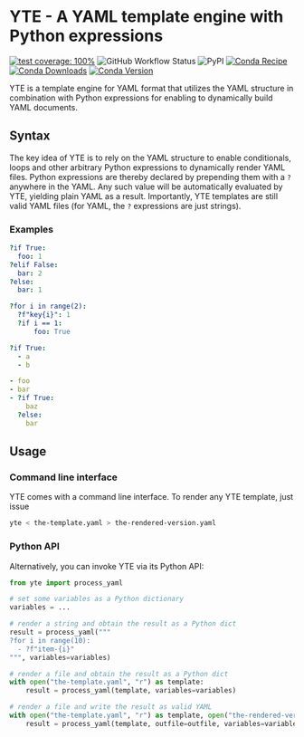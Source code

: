 # YTE - A YAML template engine with Python expressions

[![test coverage: 100%](https://img.shields.io/badge/test%20coverage-100%25-green)](https://github.com/koesterlab/yte/blob/main/pyproject.toml#L30)
![GitHub Workflow Status](https://img.shields.io/github/workflow/status/koesterlab/yte/CI)
![PyPI](https://img.shields.io/pypi/v/yte)
[![Conda Recipe](https://img.shields.io/badge/recipe-yte-green.svg)](https://anaconda.org/conda-forge/yte)
[![Conda Downloads](https://img.shields.io/conda/dn/conda-forge/yte.svg)](https://anaconda.org/conda-forge/yte)
[![Conda Version](https://img.shields.io/conda/vn/conda-forge/yte.svg)](https://github.com/conda-forge/yte-feedstock)


YTE is a template engine for YAML format that utilizes the YAML structure in combination with Python expressions for enabling to dynamically build YAML documents.

## Syntax

The key idea of YTE is to rely on the YAML structure to enable conditionals, loops and other arbitrary Python expressions to dynamically render YAML files.
Python expressions are thereby declared by prepending them with a `?` anywhere in the YAML.
Any such value will be automatically evaluated by YTE, yielding plain YAML as a result.
Importantly, YTE templates are still valid YAML files (for YAML, the `?` expressions are just strings).

### Examples

```yaml
?if True:
  foo: 1
?elif False:
  bar: 2
?else:
  bar: 1
```

```yaml
?for i in range(2):
  ?f"key{i}": 1
  ?if i == 1:
      foo: True
```

```yaml
?if True:
  - a
  - b
```

```yaml
- foo
- bar
- ?if True:
    baz
  ?else:
    bar
```


## Usage

### Command line interface

YTE comes with a command line interface.
To render any YTE template, just issue

```bash
yte < the-template.yaml > the-rendered-version.yaml
```

### Python API

Alternatively, you can invoke YTE via its Python API:

```python
from yte import process_yaml

# set some variables as a Python dictionary
variables = ...

# render a string and obtain the result as a Python dict
result = process_yaml("""
?for i in range(10):
  - ?f"item-{i}"
""", variables=variables)

# render a file and obtain the result as a Python dict
with open("the-template.yaml", "r") as template:
    result = process_yaml(template, variables=variables)

# render a file and write the result as valid YAML
with open("the-template.yaml", "r") as template, open("the-rendered-version.yaml", "w") as outfile:
    result = process_yaml(template, outfile=outfile, variables=variables)
```
